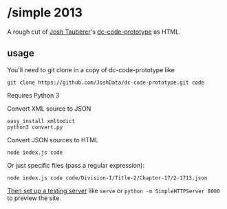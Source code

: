 # /simple 2013

A rough cut of [Josh Tauberer](http://razor.occams.info/)'s [dc-code-prototype](https://github.com/JoshData/dc-code-prototype)
as HTML.

## usage

You'll need to git clone in a copy of dc-code-prototype like

    git clone https://github.com/JoshData/dc-code-prototype.git code

Requires Python 3

Convert XML source to JSON

```
easy_install xmltodict
python3 convert.py
```

Convert JSON sources to HTML

```
node index.js code
```

Or just specific files (pass a regular expression):

```
node index.js code code/Division-I/Title-2/Chapter-17/2-1713.json
```

[Then set up a testing server](https://gist.github.com/tmcw/4989751) like
`serve` or `python -m SimpleHTTPServer 8000` to preview the site.
